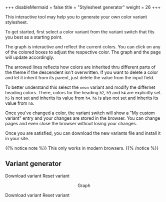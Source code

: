 +++
disableMermaid = false
title = "Stylesheet generator"
weight = 26
+++

This interactive tool may help you to generate your own color variant stylesheet.

To get started, first select a color variant from the variant switch that fits you best as a starting point.

The graph is interactive and reflect the current colors. You can click on any of the colored boxes to adjust the respective color. The graph and the page will update accordingly.

The arrowed lines reflects how colors are inherited thru different parts of the theme if the descendent isn't overwritten. If you want to delete a color and let it inherit from its parent, just delete the value from the input field.

To better understand this select the `neon` variant and modify the differnet heading colors. There, colors for the heading `h2`, `h3` and `h4` are explicitly set. `h5` is not set and inherits its value from `h4`. `h6` is also not set and inherits its value from `h5`.

Once you've changed a color, the variant switch will show a "My custom variant" entry and your changes are stored in the browser. You can change pages and even close the browser without losing your changes.

Once you are satisfied, you can download the new variants file and install it in your site.

{{% notice note %}}
This only works in modern browsers.
{{% /notice %}}

## Variant generator

<span class="btn cstyle secondary"><a class="vardownload"><i class="fa-fw fas fa-download"></i> Download variant</a></span>
<span class="btn cstyle warning"><a class="varreset"><i class="fa-fw fas fa-trash"></i> Reset variant</a></span>

<div id="vargenerator" class="mermaid" style="background-color: var(--INTERNAL-MAIN-TEXT-color);" align="center">Graph</div>

<span class="btn cstyle secondary"><a class="vardownload"><i class="fa-fw fas fa-download"></i> Download variant</a></span>
<span class="btn cstyle warning"><a class="varreset"><i class="fa-fw fas fa-trash"></i> Reset variant</a></span>

<script>
variants.generator( '#vargenerator', '.vardownload', '.varreset' );
</script>
